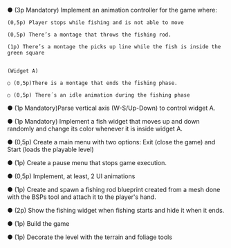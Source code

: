 ● (3p Mandatory) Implement an animation controller for the game where:

	(0,5p) Player stops while fishing and is not able to move
	
 	(0,5p) There’s a montage that throws the fishing rod.

	(1p) There’s a montage the picks up line while the fish is inside the green square
  
	
 	(Widget A)
 
	○ (0,5p)There is a montage that ends the fishing phase.
    
	○ (0,5p) There´s an idle animation during the fishing phase

● (1p Mandatory)Parse vertical axis (W-S/Up-Down) to control widget A.

● (1p Mandatory) Implement a fish widget that moves up and down randomly and change its
color whenever it is inside widget A.


● (0,5p) Create a main menu with two options: Exit (close the game) and Start (loads the
playable level)

● (1p) Create a pause menu that stops game execution.

● (0,5p) Implement, at least, 2 UI animations

● (1p) Create and spawn a fishing rod blueprint created from a mesh done with the BSPs
tool and attach it to the player's hand.

● (2p) Show the fishing widget when fishing starts and hide it when it ends.

● (1p) Build the game

● (1p) Decorate the level with the terrain and foliage tools
